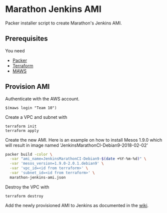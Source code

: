 Marathon Jenkins AMI
====================

Packer installer script to create Marathon's Jenkins AMI.

## Prerequisites
You need

* [Packer](https://www.packer.io/)
* [Terraform](https://www.terraform.io/)
* [MAWS](https://github.com/mesosphere/maws)

## Provision AMI

Authenticate with the AWS account.

```
$(maws login "Team 10")
```

Create a VPC and subnet with

```
terraform init
terraform apply
```


Create the new AMI. Here is an example on how to install Mesos 1.9.0 which will result in image named 'JenkinsMarathonCI-Debian9-2018-02-02'

```bash
packer build -color \
  -var "ami_name=JenkinsMarathonCI-Debian9-$(date +%Y-%m-%d)" \
  -var 'mesos_version=1.9.0-2.0.1.debian9' \
  -var 'vpc_id=<id from terraform>' \
  -var 'subnet_id=<id from terraform>' \
  marathon-jenkins-ami.json
```

Destroy the VPC with

```
terraform destroy
```

Add the newly provisioned  AMI to Jenkins as documented in the [wiki](https://wiki.mesosphere.com/display/ENG/%5BMarathon%5D+Provision+New+AMI+for+Jenkins+Node).
